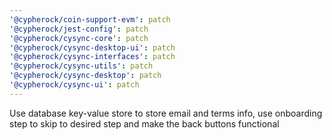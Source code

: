```yaml
---
'@cypherock/coin-support-evm': patch
'@cypherock/jest-config': patch
'@cypherock/cysync-core': patch
'@cypherock/cysync-desktop-ui': patch
'@cypherock/cysync-interfaces': patch
'@cypherock/cysync-utils': patch
'@cypherock/cysync-desktop': patch
'@cypherock/cysync-ui': patch
---
```


Use database key-value store to store email and terms info, use onboarding step to skip to desired step and make the back buttons functional

